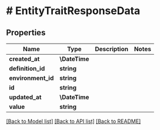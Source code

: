 # # EntityTraitResponseData

## Properties

Name | Type | Description | Notes
------------ | ------------- | ------------- | -------------
**created_at** | **\DateTime** |  |
**definition_id** | **string** |  |
**environment_id** | **string** |  |
**id** | **string** |  |
**updated_at** | **\DateTime** |  |
**value** | **string** |  |

[[Back to Model list]](../../README.md#models) [[Back to API list]](../../README.md#endpoints) [[Back to README]](../../README.md)
